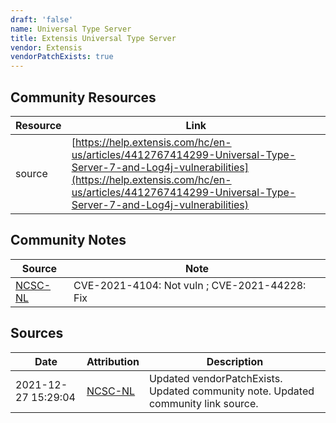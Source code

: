 ```yaml
---
draft: 'false'
name: Universal Type Server
title: Extensis Universal Type Server
vendor: Extensis
vendorPatchExists: true
---
```



## Community Resources
| Resource | Link |
| --- | --- |
| source | [https://help.extensis.com/hc/en-us/articles/4412767414299-Universal-Type-Server-7-and-Log4j-vulnerabilities](https://help.extensis.com/hc/en-us/articles/4412767414299-Universal-Type-Server-7-and-Log4j-vulnerabilities) |

## Community Notes
| Source | Note |
| --- | --- |
| [NCSC-NL](https://github.com/NCSC-NL/log4shell/blob/main/software/README.md) | CVE-2021-4104: Not vuln ; CVE-2021-44228: Fix </ul> |

## Sources
| Date | Attribution | Description |
| --- | --- | --- |
| 2021-12-27 15:29:04 | [NCSC-NL](https://github.com/NCSC-NL/log4shell/blob/main/software/README.md) | Updated vendorPatchExists. Updated community note. Updated community link source.  |
